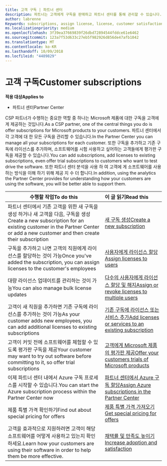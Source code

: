 ```yaml
---
title: 고객 구독 | 파트너 센터
description: 파트너는 고객에게 구독을 판매하고 파트너 센터를 통해 관리할 수 있습니다.
author: labrenne
Keywords: subscriptions, assign license, license, customer satisfaction, Azure subscriptions
ms.localizationpriority: medium
ms.openlocfilehash: 3f39ea37669839f26dbd72894544fddce61e6462
ms.sourcegitcommit: 123a7f53d633c27eb5f982926d856de47afb1042
ms.translationtype: MT
ms.contentlocale: ko-KR
ms.lasthandoff: 10/09/2018
ms.locfileid: "4489829"
---
```

# <a name="customer-subscriptions"></a><span data-ttu-id="6dbee-103">고객 구독</span><span class="sxs-lookup"><span data-stu-id="6dbee-103">Customer subscriptions</span></span>

**<span data-ttu-id="6dbee-104">적용 대상</span><span class="sxs-lookup"><span data-stu-id="6dbee-104">Applies to</span></span>**

-  <span data-ttu-id="6dbee-105">파트너 센터</span><span class="sxs-lookup"><span data-stu-id="6dbee-105">Partner Center</span></span>

<span data-ttu-id="6dbee-106">CSP 파트너가 수행하는 중요한 역할 중 하나는 Microsoft 제품에 대한 구독을 고객에게 제공하는 것입니다.</span><span class="sxs-lookup"><span data-stu-id="6dbee-106">As a CSP partner, one of the central things you do is offer subscriptions for Microsoft products to your customers.</span></span> <span data-ttu-id="6dbee-107">파트너 센터에서 각 고객에 대 한 모든 구독을 관리할 수 있습니다.</span><span class="sxs-lookup"><span data-stu-id="6dbee-107">In the Partner Center you can manage all your subscriptions for each customer.</span></span> <span data-ttu-id="6dbee-108">또한 구독을 추가하고 기존 구독에 라이선스를 추가하며, 소프트웨어를 시험 사용하고 싶어하는 고객들에게 평가판 구독을 제공할 수 있습니다.</span><span class="sxs-lookup"><span data-stu-id="6dbee-108">You can add subscriptions, add licenses to existing subscriptions, even offer trial subscriptions to customers who want to test drive the software.</span></span> <span data-ttu-id="6dbee-109">또한 파트너 센터 분석을 사용 하 여 고객에 게 소프트웨어를 사용 하는 방식을 이해 하기 위해 제공 지 수 더 합니다.</span><span class="sxs-lookup"><span data-stu-id="6dbee-109">In addition, using the analytics the Partner Center provides for understanding how your customers are using the software, you will be better able to support them.</span></span>

|**<span data-ttu-id="6dbee-110">수행할 작업</span><span class="sxs-lookup"><span data-stu-id="6dbee-110">To do this</span></span>**   |**<span data-ttu-id="6dbee-111">이 글 읽기</span><span class="sxs-lookup"><span data-stu-id="6dbee-111">Read this</span></span>**   |
|----------------------|:----------------------|
|<span data-ttu-id="6dbee-112">파트너 센터에서 기존 고객을 위한 새 구독을 생성 하거나 새 고객을 다음, 구독을 생성</span><span class="sxs-lookup"><span data-stu-id="6dbee-112">Create a new subscription for an existing customer in the Partner Center or add a new customer and then create their subscription</span></span>|[<span data-ttu-id="6dbee-113">새 구독 생성</span><span class="sxs-lookup"><span data-stu-id="6dbee-113">Create a new subscription</span></span>](create-a-new-subscription.md)|
|<span data-ttu-id="6dbee-114">구독을 추가하고 나면 고객의 직원에게 라이선스를 할당하는 것이 가능</span><span class="sxs-lookup"><span data-stu-id="6dbee-114">Once you've added the subscription, you can assign licenses to the customer's employees</span></span>  |[<span data-ttu-id="6dbee-115">사용자에게 라이선스 할당</span><span class="sxs-lookup"><span data-stu-id="6dbee-115">Assign licenses to users</span></span>](assign-licenses-to-users.md)|
|<span data-ttu-id="6dbee-116">대량 라이선스 업데이트를 관리하는 것이 가능</span><span class="sxs-lookup"><span data-stu-id="6dbee-116">You can also manage bulk license updates</span></span>   |[<span data-ttu-id="6dbee-117">다수의 사용자에게 라이선스 할당 및 해지</span><span class="sxs-lookup"><span data-stu-id="6dbee-117">Assign or revoke licenses to multiple users</span></span>](bulk-license-provisioning-for-multiple-users.md)|
|<span data-ttu-id="6dbee-118">고객이 새 직원을 추가하면 기존 구독에 라이선스를 추가하는 것이 가능</span><span class="sxs-lookup"><span data-stu-id="6dbee-118">As your customer adds new employees, you can add additional licenses to existing subscriptions</span></span>   |[<span data-ttu-id="6dbee-119">기존 구독에 라이선스 또는 서비스 추가</span><span class="sxs-lookup"><span data-stu-id="6dbee-119">Add licenses or services to an existing subscription</span></span>](add-licenses-or-services-to-an-existing-subscription.md)|
|<span data-ttu-id="6dbee-120">고객이 커밋 전에 소프트웨어를 체험할 수 있도록 평가판 구독을 제공</span><span class="sxs-lookup"><span data-stu-id="6dbee-120">Your customer may want to try out software before committing to it, so offer trial subscriptions</span></span>    |[<span data-ttu-id="6dbee-121">고객에게 Microsoft 제품의 평가판 제공</span><span class="sxs-lookup"><span data-stu-id="6dbee-121">Offer your customers trials of Microsoft products</span></span>](offer-your-customers-trials-of-microsoft-products.md)|
|<span data-ttu-id="6dbee-122">이제 파트너 센터 내에서 Azure 구독 프로세스를 시작할 수 있습니다.</span><span class="sxs-lookup"><span data-stu-id="6dbee-122">You can start the Azure subscription process within the Partner Center now</span></span>   |[<span data-ttu-id="6dbee-123">파트너 센터에서 Azure 구독 할당</span><span class="sxs-lookup"><span data-stu-id="6dbee-123">Assign Azure subscriptions in the Partner Center</span></span>](assign-azure-subscriptions.md)|
|<span data-ttu-id="6dbee-124">제품 특별 가격 확인하기</span><span class="sxs-lookup"><span data-stu-id="6dbee-124">Find out about special pricing for offers</span></span>   |[<span data-ttu-id="6dbee-125">제품 특별 가격 가져오기</span><span class="sxs-lookup"><span data-stu-id="6dbee-125">Get special pricing for offers</span></span>](get-special-pricing-for-offers.md)|
|<span data-ttu-id="6dbee-126">고객을 효과적으로 지원하려면 고객이 해당 소프트웨어를 어떻게 사용하고 있는지 확인하세요.</span><span class="sxs-lookup"><span data-stu-id="6dbee-126">Learn how your customers are using their software in order to help them be more effective.</span></span>   | [<span data-ttu-id="6dbee-127">채택률 및 만족도 높이기</span><span class="sxs-lookup"><span data-stu-id="6dbee-127">Increase adoption and satisfaction</span></span>](increasing-adoption-and-satisfaction.md)   | 

































 

 




